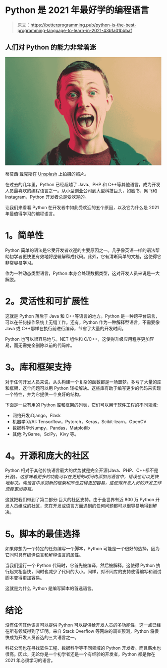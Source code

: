 # Python 是 2021 年最好学的编程语言

> 原文：<https://betterprogramming.pub/python-is-the-best-programming-language-to-learn-in-2021-43b1a01bbbaf>

## 人们对 Python 的能力非常着迷

![](img/3f6d9230ccc3a60bf9bbb3471e4259f4.png)

蒂莫西·戴克斯在 [Unsplash](https://unsplash.com?utm_source=medium&utm_medium=referral) 上拍摄的照片。

在过去的几年里，Python 已经超越了 Java、PHP 和 C++等其他语言，成为开发人员最喜欢的编程语言之一。从小型创业公司到大型科技巨头，如脸书、网飞和 Instagram，Python 开发者总是受欢迎的。

让我们来看看 Python 在开发者中如此受欢迎的五个原因，以及它为什么是 2021 年最值得学习的编程语言。

# **1。简单性**

Python 简单的语法是它受开发者欢迎的主要原因之一。几乎像英语一样的语法帮助初学者更快更有效地将逻辑解释成代码。此外，它有清晰简单的文档，这使得它非常容易学习。

作为一种动态类型语言，Python 本身会处理数据类型，这对开发人员来说是一大解脱。

# **2。灵活性和可扩展性**

这就是 Python 落后于 Java 和 C++等语言的地方。Python 是一种跨平台语言，可以在任何操作系统上无缝工作。还有，Python 作为一种解释型语言，不需要像 Java 或 C++那样在执行前进行编译，节省了大量的开发时间。

Python 也可以很容易地与。NET 组件和 C/C++，这使得升级应用程序更加容易，而无需完全删除以前的代码库。

# **3。库和框架支持**

对于任何开发人员来说，从头构建一个复杂的函数都是一场噩梦。多亏了大量的库和框架，这个问题可以用 Python 轻松解决。这些库有助于编写更少的代码来实现一个特性，并为它提供一个良好的结构。

下面是一些有用的 Python 库和框架的列表，它们可以用于软件工程的不同领域:

*   网络开发:Django，Flask
*   机器学习/AI: Tensorflow，Pytorch，Keras，Scikit-learn，OpenCV
*   数据科学:Numpy，Pandas，Matplotlib
*   其他:PyGame，SciPy，Kivy 等。

# **4。开源和庞大的社区**

Python 相对于其他传统语言最大的优势就是完全开源(Java、PHP、C++都不是开源)*。这意味着更多的功能可以在更短的时间内添加到语言中，错误也可以更快地解决。向语言中添加新的框架和库也变得更加容易，这使得开发人员的开发工作流程更加容易。*

这就把我们带到了第二部分:巨大的社区支持。由于全世界有近 800 万 Python 开发人员组成的社区，您在开发或语言方面遇到的任何问题都可以很容易地得到解决。

# **5。脚本的最佳选择**

如果你想为一个特定的任务编写一个脚本，Python 可能是一个很好的选择，因为它同时具有编译语言和解释语言的属性。

当我们运行一个 Python 代码时，它首先被编译，然后被解释。这使得 Python 执行起来相当快，同时也减少了代码的大小。同样，对不同库的支持使得编写和测试脚本变得更加容易。

这就是为什么 Python 是编写脚本的首选语言。

# **结论**

没有任何其他语言可以提供 Python 可以提供给开发人员的多功能性，这一点已经在所有领域得到了证明。来自 Stack Overflow 等网站的调查预测，Python 将很快成为开发人员首选的三大语言之一。

科技公司也在寻找软件工程、数据科学等不同领域的 Python 开发者。而且薪水也很高。因此，无论你是一个初学者还是一个有经验的开发者，Python 都是你在 2021 年必须学习的语言。